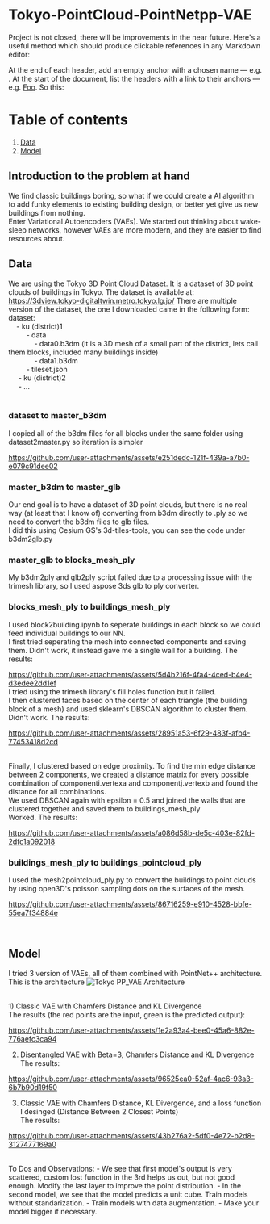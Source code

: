 # Tokyo-PointCloud-PointNetpp-VAE
Project is not closed, there will be improvements in the near future.
Here's a useful method which should produce clickable references in any Markdown editor:

At the end of each header, add an empty anchor with a chosen name — e.g. <a name="foo"></a>.
At the start of the document, list the headers with a link to their anchors — e.g. [Foo](#foo).
So this:

# Table of contents
1. [Data](##Data)
2. [Model](#Model)<br>
## Introduction to the problem at hand
We find classic buildings boring, so what if we could create a AI algorithm to add funky elements to existing building design, or better yet give us new buildings from nothing. <br>
Enter Variational Autoencoders (VAEs). We started out thinking about wake-sleep networks, however VAEs are more modern, and they are easier to find resources about. 

## Data
We are using the Tokyo 3D Point Cloud Dataset. It is a dataset of 3D point clouds of buildings in Tokyo. The dataset is available at: https://3dview.tokyo-digitaltwin.metro.tokyo.lg.jp/
There are multiple version of the dataset, the one I downloaded came in the following form:<br>
dataset: <br>
&nbsp;&nbsp;&nbsp;&nbsp;- ku (district)1 <br>
&nbsp;&nbsp;&nbsp;&nbsp;&nbsp;&nbsp;&nbsp;&nbsp;        - data <br>
&nbsp;&nbsp;&nbsp;&nbsp;&nbsp;&nbsp;&nbsp;&nbsp;&nbsp;&nbsp;&nbsp;&nbsp;            - data0.b3dm (it is a 3D mesh of a small part of the district, lets call them blocks, included many buildings inside) <br>
&nbsp;&nbsp;&nbsp;&nbsp;&nbsp;&nbsp;&nbsp;&nbsp;&nbsp;&nbsp;&nbsp;&nbsp;            - data1.b3dm   <br>
&nbsp;&nbsp;&nbsp;&nbsp;&nbsp;&nbsp;&nbsp;&nbsp;        - tileset.json <br>
&nbsp;&nbsp;&nbsp;&nbsp;    - ku (district)2 <br>
&nbsp;&nbsp;&nbsp;&nbsp;  - ...  <br>
<br>
### dataset to master_b3dm
I copied all of the b3dm files for all blocks under the same folder using dataset2master.py so iteration is simpler <br>


https://github.com/user-attachments/assets/e251dedc-121f-439a-a7b0-e079c91dee02


### master_b3dm to master_glb
Our end goal is to have a dataset of 3D point clouds, but there is no real way (at least that I know of) converting from b3dm directly to .ply so we need to convert the b3dm files to glb files. <br>
I did this using Cesium GS's 3d-tiles-tools, you can see the code under b3dm2glb.py <br>

### master_glb to blocks_mesh_ply
My b3dm2ply and glb2ply script failed due to a processing issue with the trimesh library, so I used aspose 3ds glb to ply converter. <br>

### blocks_mesh_ply to buildings_mesh_ply
I used block2building.ipynb to seperate buildings in each block so we could feed individual buildings to our NN. <br> 
I first tried seperating the mesh into connected components and saving them. Didn't work, it instead gave me a single wall for a building. The results:

https://github.com/user-attachments/assets/5d4b216f-4fa4-4ced-b4e4-d3edee2dd1ef
 <br>
I tried using the trimesh library's fill holes function but it failed. <br>
I then clustered faces based on the center of each triangle (the building block of a mesh) and used sklearn's DBSCAN algorithm to cluster them. Didn't work. The results: 

https://github.com/user-attachments/assets/28951a53-6f29-483f-afb4-77453418d2cd

<br>
Finally, I clustered based on edge proximity. To find the min edge distance between 2 components, we created a distance matrix for every possible combination of componenti.vertexa and componentj.vertexb and found the distance for all combinations. <br>
We used DBSCAN again with epsilon = 0.5 and joined the walls that are clustered together and saved them to buildings_mesh_ply
<br> Worked.  The results:

https://github.com/user-attachments/assets/a086d58b-de5c-403e-82fd-2dfc1a092018
 <br>

### buildings_mesh_ply to buildings_pointcloud_ply
I used the mesh2pointcloud_ply.py to convert the buildings to point clouds by using open3D's poisson sampling dots on the surfaces of the mesh. 

https://github.com/user-attachments/assets/86716259-e910-4528-bbfe-55ea7f34884e

<br>


## Model
I tried 3 version of VAEs, all of them combined with PointNet++ architecture. 
This is the architecture ![Tokyo PP_VAE Architecture](https://github.com/user-attachments/assets/be2c2c51-1d47-488b-9821-8d7515cfbf1b)

<br> 
1) Classic VAE with Chamfers Distance and KL Divergence <br>
The results (the red points are the input, green is the predicted output): 

https://github.com/user-attachments/assets/1e2a93a4-bee0-45a6-882e-776aefc3ca94

2) Disentangled VAE with Beta=3, Chamfers Distance and KL Divergence <br>
The results: 

https://github.com/user-attachments/assets/96525ea0-52af-4ac6-93a3-6b7b90d19f50

3) Classic VAE with Chamfers Distance, KL Divergence, and a loss function I desinged (Distance Between 2 Closest Points)  <br>
The results: 


https://github.com/user-attachments/assets/43b276a2-5df0-4e72-b2d8-3127477169a0

<br>
To Dos and Observations:
- We see that first model's output is very scattered, custom lost function in the 3rd helps us out, but not good enough. Modify the last layer to improve the point distribution. 
- In the second model, we see that the model predicts a unit cube. Train models without standarization. 
- Train models with data augmentation.
- Make your model bigger if necessary.
